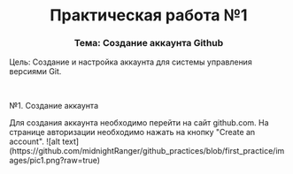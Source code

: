 <h1 align="center"> Практическая работа №1 </h1>
<h3 align="center"> Тема: Создание аккаунта Github </h3>
<p> Цель: Создание и настройка аккаунта для системы управления версиями Git. </p>
</br>
<p> №1. Создание аккаунта </p>
Для создания аккаунта необходимо перейти на сайт github.com. На странице авторизации необходимо нажать на кнопку "Create an account".
![alt text](https://github.com/midnightRanger/github_practices/blob/first_practice/images/pic1.png?raw=true)

<p color="grey"> 



  
